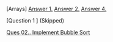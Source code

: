 [Arrays]   [Answer 1.](https://codeshare.io/0bQeO8)     [Answer 2.](https://codeshare.io/NKjQV9)     [Answer 4.](https://codeshare.io/ldkJej)

[Question 1 ] (Skipped)

[Ques 02.. Implement Bubble Sort](https://github.com/ShubhamViswa/DSA_Collage_Assaignment/blob/main/bubblesort.cpp)
